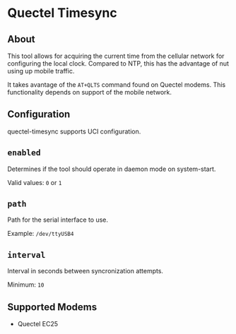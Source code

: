 # Quectel Timesync

## About

This tool allows for acquiring the current time from the cellular network for configuring the local clock.
Compared to NTP, this has the advantage of nut using up mobile traffic.

It takes avantage of the `AT+QLTS` command found on Quectel modems. This functionality depends on support
of the mobile network.


## Configuration

quectel-timesync supports UCI configuration.

## `enabled`

Determines if the tool should operate in daemon mode on system-start.

Valid values: `0` or `1`

## `path`

Path for the serial interface to use.

Example: `/dev/ttyUSB4`

## `interval`

Interval in seconds between syncronization attempts.

Minimum: `10`


## Supported Modems

 - Quectel EC25
